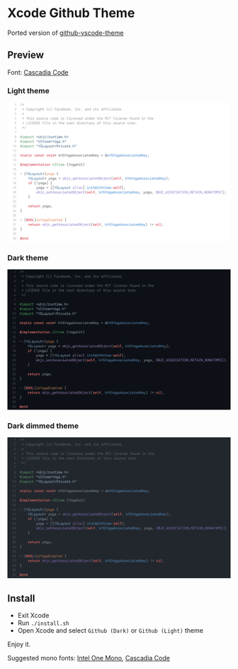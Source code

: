 # Xcode Github Theme

Ported version of [github-vscode-theme](https://marketplace.visualstudio.com/items?itemName=GitHub.github-vscode-theme)

## Preview

Font: [Cascadia Code](https://github.com/microsoft/cascadia-code)

### Light theme

![](light.png)

### Dark theme

![](dark.png)

### Dark dimmed theme

![](dark_dimmed.png)

## Install

- Exit Xcode
- Run `./install.sh`
- Open Xcode and select `Github (Dark)` or `Github (Light)` theme

Enjoy it.

Suggested mono fonts: [Intel One Mono](https://github.com/intel/intel-one-mono), [Cascadia Code](https://github.com/microsoft/cascadia-code)
